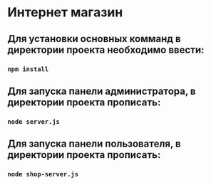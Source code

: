 # Интернет магазин
## Для установки основных комманд в директории проекта необходимо ввести:
### ```npm install```

## Для запуска панели администратора, в директории проекта прописать:
### ```node server.js```

## Для запуска панели пользователя, в директории проекта прописать:
### ```node shop-server.js```
